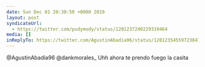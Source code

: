 ```yaml
---
date: Sun Dec 01 20:30:50 +0000 2019
layout: post
syndicateUrl:
  - https://twitter.com/pudymody/status/1201237240229310464
media: []
inReplyTo: https://twitter.com/AgustinAbadia96/status/1201235455972384772
---
```

@AgustinAbadia96 @dankmorales_ Uhh ahora te prendo fuego la casita

